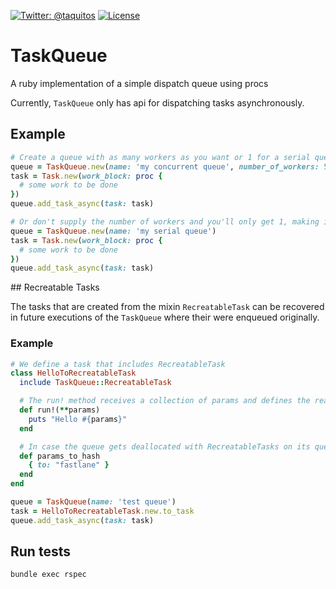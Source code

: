 [![Twitter: @taquitos](https://img.shields.io/badge/contact-@taquitos-blue.svg?style=flat)](https://twitter.com/taquitos)
[![License](https://img.shields.io/badge/license-MIT-green.svg?style=flat)](https://github.com/fastlane/TaskQueue/blob/master/LICENSE)

# TaskQueue
A ruby implementation of a simple dispatch queue using procs

Currently, `TaskQueue` only has api for dispatching tasks asynchronously.

## Example

```ruby
# Create a queue with as many workers as you want or 1 for a serial queue 
queue = TaskQueue.new(name: 'my concurrent queue', number_of_workers: 5)
task = Task.new(work_block: proc { 
  # some work to be done
})
queue.add_task_async(task: task)
```

```ruby
# Or don't supply the number of workers and you'll only get 1, making it a serial queue 
queue = TaskQueue.new(name: 'my serial queue')
task = Task.new(work_block: proc { 
  # some work to be done
})
queue.add_task_async(task: task)
```

## Recreatable Tasks

The tasks that are created from the mixin `RecreatableTask` can be recovered in future executions of the `TaskQueue` where their were enqueued originally.

### Example

```ruby
# We define a task that includes RecreatableTask
class HelloToRecreatableTask
  include TaskQueue::RecreatableTask

  # The run! method receives a collection of params and defines the real execution of the task itself.
  def run!(**params)
    puts "Hello #{params}"
  end

  # In case the queue gets deallocated with RecreatableTasks on its queue, the hash returned by this function will be stored. Make sure that all values are JSON encodable.
  def params_to_hash
    { to: "fastlane" }
  end
end

queue = TaskQueue(name: 'test queue')
task = HelloToRecreatableTask.new.to_task
queue.add_task_async(task: task)

```

## Run tests

```
bundle exec rspec
```
